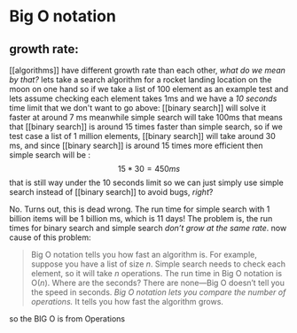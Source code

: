 # Big O notation
## growth rate:
[[algorithms]] have different growth rate than each other, _what do we mean by that?_
lets take a search algorithm for a rocket landing location on the moon on one hand so if we take a list of 100 element as an example test and lets assume checking each element takes 1ms and we have a *10 seconds* time limit that we don't want to go above:
[[binary search]] will solve it faster at around 7 ms meanwhile simple search will take 100ms 
that means that [[binary search]] is around 15 times faster than simple search, so if we test case a list of 1 million elements, [[binary search]] will take around 30 ms, and since [[binary search]] is around 15 times more efficient then simple search will be :$$ 15 * 30 = 450ms $$
that is still way under the 10 seconds limit so we can just simply use simple search instead of [[binary search]] to avoid bugs, _right_?

No. Turns out, this is dead wrong. The run time for simple search with 1 billion items will be 1 billion ms, which is 11 days! The problem is, the run times for binary search and simple search _don’t grow at the same rate_.
now cause of this problem:
> Big O notation tells you how fast an algorithm is. For example, suppose you have a list of size _n_. Simple search needs to check each element, so it will take _n_ operations. The run time in Big O notation is O(_n_). Where are the seconds? There are none—Big O doesn’t tell you the speed in seconds. _Big O notation lets you compare the number of operations._ It tells you how fast the algorithm grows.

so the BIG O is from Operations 